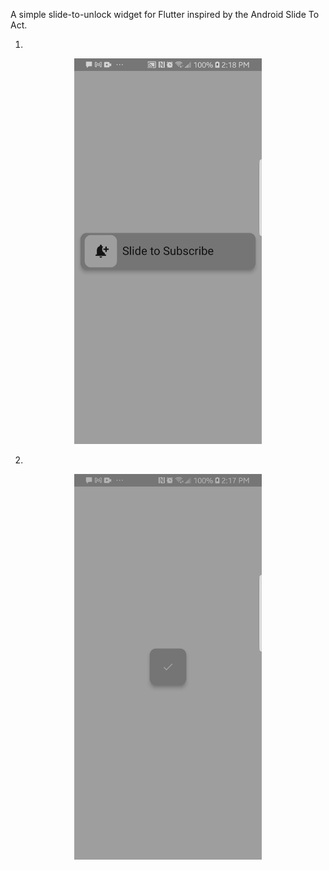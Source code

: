 
A simple slide-to-unlock widget for Flutter inspired by the Android Slide To Act.



1. 

<p align="center">
 
  <img src="https://github.com/AbleDanielOfungi/Modern_Slider-Flutter/blob/main/slider2.jpg" width="300" alt="accessibility text">

</p>

2.  
<p align="center">
 
  <img src="https://github.com/AbleDanielOfungi/Modern_Slider-Flutter/blob/main/slider1.jpg" width="300" alt="accessibility text">

</p>
